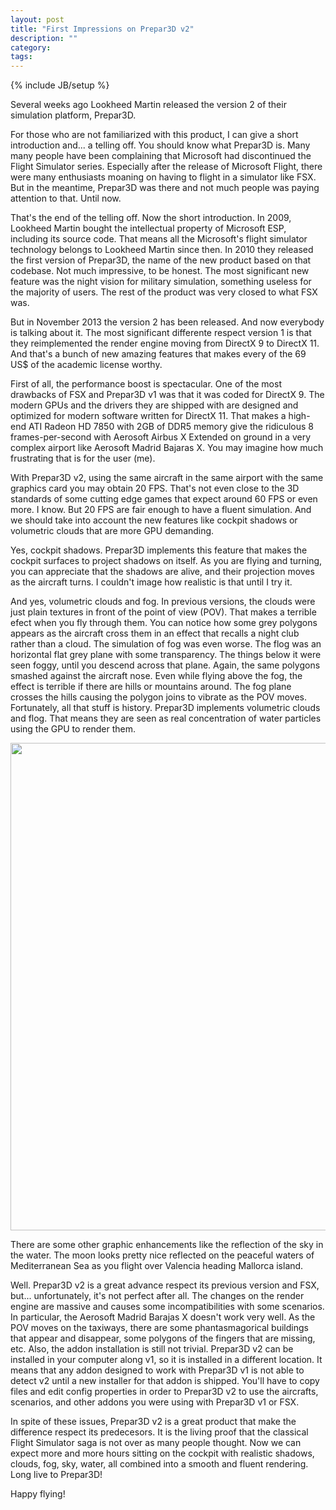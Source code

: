 ```yaml
---
layout: post
title: "First Impressions on Prepar3D v2"
description: ""
category: 
tags: 
---
```

{% include JB/setup %}

Several weeks ago Lookheed Martin released the version 2 of their simulation platform, Prepar3D. 

For those who are not familiarized with this product, I can give a short introduction and... a telling off. You should know what Prepar3D is. Many many people have been complaining that Microsoft had discontinued the Flight Simulator series. Especially after the release of Microsoft Flight, there were many enthusiasts moaning on having to flight in a simulator like FSX. But in the meantime, Prepar3D was there and not much people was paying attention to that. Until now. 

<!--more-->

That's the end of the telling off. Now the short introduction. In 2009, Lookheed Martin bought the intellectual property of Microsoft ESP, including its source code. That means all the Microsoft's flight simulator technology belongs to Lookheed Martin since then. In 2010 they released the first version of Prepar3D, the name of the new product based on that codebase. Not much impressive, to be honest. The most significant new feature was the night vision for military simulation, something useless for the majority of users. The rest of the product was very closed to what FSX was. 

But in November 2013 the version 2 has been released. And now everybody is talking about it. The most significant differente respect version 1 is that they reimplemented the render engine moving from DirectX 9 to DirectX 11. And that's a bunch of new amazing features that makes every of the 69 US$ of the academic license worthy. 

First of all, the performance boost is spectacular. One of the most drawbacks of FSX and Prepar3D v1 was that it was coded for DirectX 9. The modern GPUs and the drivers they are shipped with are designed and optimized for modern software written for DirectX 11. That makes a high-end ATI Radeon HD 7850 with 2GB of DDR5 memory give the ridiculous 8 frames-per-second with Aerosoft Airbus X Extended on ground in a very complex airport like Aerosoft Madrid Bajaras X. You may imagine how much frustrating that is for the user (me). 

With Prepar3D v2, using the same aircraft in the same airport with the same graphics card you may obtain 20 FPS. That's not even close to the 3D standards of some cutting edge games that expect around 60 FPS or even more. I know. But 20 FPS are fair enough to have a fluent simulation. And we should take into account the new features like cockpit shadows or volumetric clouds that are more GPU demanding.

Yes, cockpit shadows. Prepar3D implements this feature that makes the cockpit surfaces to project shadows on itself. As you are flying and turning, you can appreciate that the shadows are alive, and their projection moves as the aircraft turns. I couldn't image how realistic is that until I try it. 

And yes, volumetric clouds and fog. In previous versions, the clouds were just plain textures in front of the point of view (POV). That makes a terrible efect when you fly through them. You can notice how some grey polygons appears as the aircraft cross them in an effect that recalls a night club rather than a cloud. The simulation of fog was even worse. The flog was an horizontal flat grey plane with some transparency. The things below it were seen foggy, until you descend across that plane. Again, the same polygons smashed against the aircraft nose. Even while flying above the fog, the effect is terrible if there are hills or mountains around. The fog plane crosses the hills causing the polygon joins to vibrate as the POV moves. Fortunately, all that stuff is history. Prepar3D implements volumetric clouds and flog. That means they are seen as real concentration of water particles using the GPU to render them. 

<div class="pics">
<p>
<img src="https://s3-eu-west-1.amazonaws.com/open-airbus-cockpit/pics/IMG_0651_800x600.JPG" style="width: 780px;" align="center" />
</p>
</div>

There are some other graphic enhancements like the reflection of the sky in the water. The moon looks pretty nice reflected on the peaceful waters of Mediterranean Sea as you flight over Valencia heading Mallorca island. 

Well. Prepar3D v2 is a great advance respect its previous version and FSX, but... unfortunately, it's not perfect after all. The changes on the render engine are massive and causes some incompatibilities with some scenarios. In particular, the Aerosoft Madrid Barajas X doesn't work very well. As the POV moves on the taxiways, there are some phantasmagorical buildings that appear and disappear, some polygons of the fingers that are missing, etc. Also, the addon installation is still not trivial. Prepar3D v2 can be installed in your computer along v1, so it is installed in a different location. It means that any addon designed to work with Prepar3D v1 is not able to detect v2 until a new installer for that addon is shipped. You'll have to copy files and edit config properties in order to Prepar3D v2 to use the aircrafts, scenarios, and other addons you were using with Prepar3D v1 or FSX. 

In spite of these issues, Prepar3D v2 is a great product that make the difference respect its predecesors. It is the living proof that the classical Flight Simulator saga is not over as many people thought. Now we can expect more and more hours sitting on the cockpit with realistic shadows, clouds, fog, sky, water, all combined into a smooth and fluent rendering. Long live to Prepar3D!

Happy flying!
